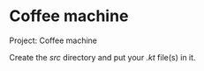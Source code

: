 # Coffee machine

Project: Coffee machine

Create the *src* directory and put your *.kt* file(s) in it.
